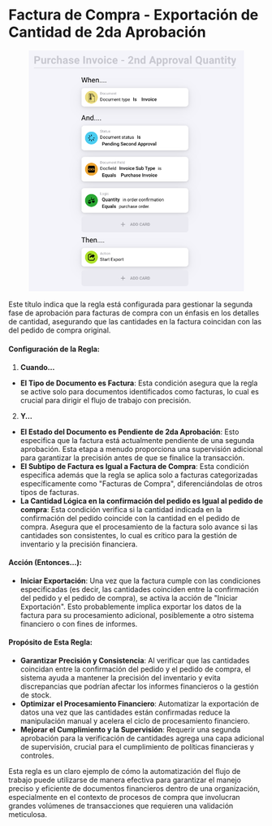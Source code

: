 # Factura de Compra - Exportación de Cantidad de 2da Aprobación

<figure><img src="../../../.gitbook/assets/Bildschirmfoto 2024-05-03 um 15.00.53.png" alt=""><figcaption></figcaption></figure>

Este título indica que la regla está configurada para gestionar la segunda fase de aprobación para facturas de compra con un énfasis en los detalles de cantidad, asegurando que las cantidades en la factura coincidan con las del pedido de compra original.

#### Configuración de la Regla:

1. **Cuando…**
* **El Tipo de Documento es Factura**: Esta condición asegura que la regla se active solo para documentos identificados como facturas, lo cual es crucial para dirigir el flujo de trabajo con precisión.
2. **Y…**
* **El Estado del Documento es Pendiente de 2da Aprobación**: Esto especifica que la factura está actualmente pendiente de una segunda aprobación. Esta etapa a menudo proporciona una supervisión adicional para garantizar la precisión antes de que se finalice la transacción.
* **El Subtipo de Factura es Igual a Factura de Compra**: Esta condición especifica además que la regla se aplica solo a facturas categorizadas específicamente como "Facturas de Compra", diferenciándolas de otros tipos de facturas.
* **La Cantidad Lógica en la confirmación del pedido es Igual al pedido de compra**: Esta condición verifica si la cantidad indicada en la confirmación del pedido coincide con la cantidad en el pedido de compra. Asegura que el procesamiento de la factura solo avance si las cantidades son consistentes, lo cual es crítico para la gestión de inventario y la precisión financiera.

#### Acción (Entonces…):

* **Iniciar Exportación**: Una vez que la factura cumple con las condiciones especificadas (es decir, las cantidades coinciden entre la confirmación del pedido y el pedido de compra), se activa la acción de "Iniciar Exportación". Esto probablemente implica exportar los datos de la factura para su procesamiento adicional, posiblemente a otro sistema financiero o con fines de informes.

#### Propósito de Esta Regla:

* **Garantizar Precisión y Consistencia**: Al verificar que las cantidades coincidan entre la confirmación del pedido y el pedido de compra, el sistema ayuda a mantener la precisión del inventario y evita discrepancias que podrían afectar los informes financieros o la gestión de stock.
* **Optimizar el Procesamiento Financiero**: Automatizar la exportación de datos una vez que las cantidades están confirmadas reduce la manipulación manual y acelera el ciclo de procesamiento financiero.
* **Mejorar el Cumplimiento y la Supervisión**: Requerir una segunda aprobación para la verificación de cantidades agrega una capa adicional de supervisión, crucial para el cumplimiento de políticas financieras y controles.

Esta regla es un claro ejemplo de cómo la automatización del flujo de trabajo puede utilizarse de manera efectiva para garantizar el manejo preciso y eficiente de documentos financieros dentro de una organización, especialmente en el contexto de procesos de compra que involucran grandes volúmenes de transacciones que requieren una validación meticulosa.
